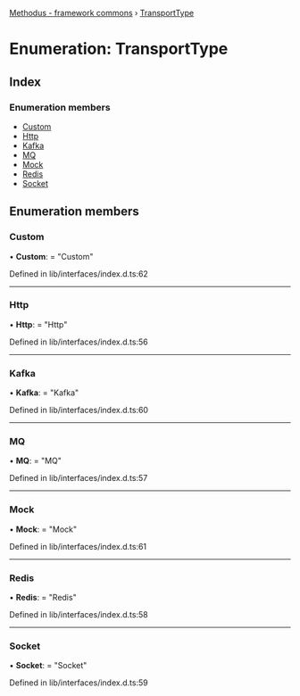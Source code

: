 [Methodus - framework commons](../globals.md) › [TransportType](modules/framework/common/transporttype.md)

# Enumeration: TransportType

## Index

### Enumeration members

* [Custom](#custom)
* [Http](#http)
* [Kafka](#kafka)
* [MQ](#mq)
* [Mock](#mock)
* [Redis](#redis)
* [Socket](#socket)

## Enumeration members

###  Custom

• **Custom**: = "Custom"

Defined in lib/interfaces/index.d.ts:62

___

###  Http

• **Http**: = "Http"

Defined in lib/interfaces/index.d.ts:56

___

###  Kafka

• **Kafka**: = "Kafka"

Defined in lib/interfaces/index.d.ts:60

___

###  MQ

• **MQ**: = "MQ"

Defined in lib/interfaces/index.d.ts:57

___

###  Mock

• **Mock**: = "Mock"

Defined in lib/interfaces/index.d.ts:61

___

###  Redis

• **Redis**: = "Redis"

Defined in lib/interfaces/index.d.ts:58

___

###  Socket

• **Socket**: = "Socket"

Defined in lib/interfaces/index.d.ts:59
